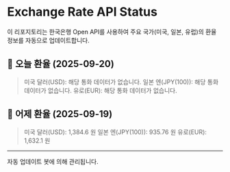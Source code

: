 
# Exchange Rate API Status

이 리포지토리는 한국은행 Open API를 사용하여 주요 국가(미국, 일본, 유럽)의 환율 정보를 자동으로 업데이트합니다.

## 📅 오늘 환율 (2025-09-20)
> 미국 달러(USD): 해당 통화 데이터가 없습니다.
> 일본 엔(JPY(100)): 해당 통화 데이터가 없습니다.
> 유로(EUR): 해당 통화 데이터가 없습니다.

## 📅 어제 환율 (2025-09-19)
> 미국 달러(USD): 1,384.6 원
> 일본 엔(JPY(100)): 935.76 원
> 유로(EUR): 1,632.1 원

---
자동 업데이트 봇에 의해 관리됩니다.
